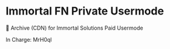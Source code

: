 # Immortal FN Private Usermode

📂 Archive (CDN) for Immortal Solutions Paid Usermode

In Charge: MrH0ql
